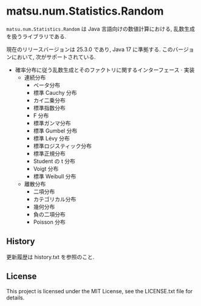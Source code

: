# matsu.num.Statistics.Random
`matsu.num.Statistics.Random` は Java 言語向けの数値計算における, 
乱数生成を扱うライブラリである.

現在のリリースバージョンは 25.3.0 であり, Java 17 に準拠する.
このバージョンにおいて, 次がサポートされている.

- 確率分布に従う乱数生成とそのファクトリに関するインターフェース &middot; 実装
    - 連続分布
        - ベータ分布
        - 標準 Cauchy 分布
        - カイ二乗分布
        - 標準指数分布
        - F 分布
        - 標準ガンマ分布
        - 標準 Gumbel 分布
        - 標準 L&eacute;vy 分布
        - 標準ロジスティック分布
        - 標準正規分布
        - Student の t 分布
        - Voigt 分布
        - 標準 Weibull 分布
    - 離散分布
        - 二項分布
        - カテゴリカル分布
        - 幾何分布
        - 負の二項分布
        - Poisson 分布

## History
更新履歴は history.txt を参照のこと.

## License

This project is licensed under the MIT License, see the LICENSE.txt file for details.

